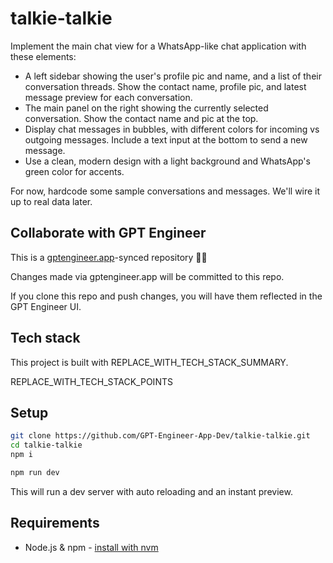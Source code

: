 # talkie-talkie

Implement the main chat view for a WhatsApp-like chat application with these elements:

- A left sidebar showing the user's profile pic and name, and a list of their conversation threads. Show the contact name, profile pic, and latest message preview for each conversation.
- The main panel on the right showing the currently selected conversation. Show the contact name and pic at the top. 
- Display chat messages in bubbles, with different colors for incoming vs outgoing messages. Include a text input at the bottom to send a new message.
- Use a clean, modern design with a light background and WhatsApp's green color for accents.

For now, hardcode some sample conversations and messages. We'll wire it up to real data later.

## Collaborate with GPT Engineer

This is a [gptengineer.app](https://gptengineer.app)-synced repository 🌟🤖

Changes made via gptengineer.app will be committed to this repo.

If you clone this repo and push changes, you will have them reflected in the GPT Engineer UI.

## Tech stack

This project is built with REPLACE_WITH_TECH_STACK_SUMMARY.

REPLACE_WITH_TECH_STACK_POINTS

## Setup

```sh
git clone https://github.com/GPT-Engineer-App-Dev/talkie-talkie.git
cd talkie-talkie
npm i
```

```sh
npm run dev
```

This will run a dev server with auto reloading and an instant preview.

## Requirements

- Node.js & npm - [install with nvm](https://github.com/nvm-sh/nvm#installing-and-updating)
